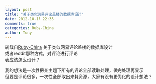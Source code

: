 ```yaml
---
layout: post
title: "关于类似网易评论盖楼的数据库设计"
date: 2012-10-17 22:35
comments: true
categories: Ruby-China
author: Tony
---
```

转载自[Ruby-China](http://ruby-china.org/topics/2533)
关于类似网易评论盖楼的数据库设计\
 或者reddit那种方式，对评论进行评论\
 表应该怎么设计？

我的想法是一次性把某主题下所有的评论全部读取处理，做完处理再显示\
 但要是评论很多，一次性全部取出来耗资源，大家有没有更优化的设计想法？
